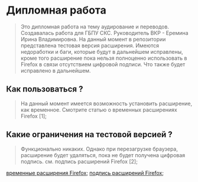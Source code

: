 # Дипломная работа

> Это дипломная работа на тему аудирование и переводов.
Создавалась работа для ГБПУ СКС. Руководитель ВКР - Еремина Ирина Владимировна.
На данный момент в репозитории представлена тестовая версия расширения.
Имеются недоработки и баги, которые будут в дальнейшем исправлены, кроме того
расширение пока нельзя полноценно использовать в Firefox в связи отсутствием цифровой подписи.
Что также будет исправлено в дальнейшем. 

## Как пользоваться ?

> На данный момент имеется возможность установить расширение, как временное. Смотрите статью о временных расширениях Firefox [1];

## Какие ограничения на тестовой версией ?

> Функционально никаких. Однако при перезагрузке браузера, расширение будет удаляться, пока не будет получена цифровая подпись.
см. подпись расширений Firefox [2];

[временные расширения Firefox](https://extensionworkshop.com/documentation/develop/temporary-installation-in-firefox/);
[подпись расширений Firefox](https://support.mozilla.org/ru/kb/podpisannye-dopolneniya-firefox?as=u&utm_source=inproduct);

